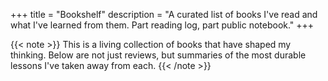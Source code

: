 +++
title = "Bookshelf"
description = "A curated list of books I've read and what I've learned from them. Part reading log, part public notebook."
+++

{{< note >}}
This is a living collection of books that have shaped my thinking. Below are not just reviews, but summaries of the most durable lessons I've taken away from each.
{{< /note >}}
